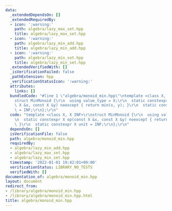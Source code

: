 ```yaml
---
data:
  _extendedDependsOn: []
  _extendedRequiredBy:
  - icon: ':warning:'
    path: algebra/lazy_max_set.hpp
    title: algebra/lazy_max_set.hpp
  - icon: ':warning:'
    path: algebra/lazy_min_add.hpp
    title: algebra/lazy_min_add.hpp
  - icon: ':warning:'
    path: algebra/lazy_min_set.hpp
    title: algebra/lazy_min_set.hpp
  _extendedVerifiedWith: []
  _isVerificationFailed: false
  _pathExtension: hpp
  _verificationStatusIcon: ':warning:'
  attributes:
    links: []
  bundledCode: "#line 1 \"algebra/monoid_min.hpp\"\ntemplate <class X, X INF>\r\n\
    struct MinMonoid {\r\n  using value_type = X;\r\n  static constexpr X op(const\
    \ X &x, const X &y) noexcept { return min(x, y); }\r\n  static constexpr X unit\
    \ = INF;\r\n};\r\n"
  code: "template <class X, X INF>\r\nstruct MinMonoid {\r\n  using value_type = X;\r\
    \n  static constexpr X op(const X &x, const X &y) noexcept { return min(x, y);\
    \ }\r\n  static constexpr X unit = INF;\r\n};\r\n"
  dependsOn: []
  isVerificationFile: false
  path: algebra/monoid_min.hpp
  requiredBy:
  - algebra/lazy_min_add.hpp
  - algebra/lazy_max_set.hpp
  - algebra/lazy_min_set.hpp
  timestamp: '2022-01-01 19:42:01+09:00'
  verificationStatus: LIBRARY_NO_TESTS
  verifiedWith: []
documentation_of: algebra/monoid_min.hpp
layout: document
redirect_from:
- /library/algebra/monoid_min.hpp
- /library/algebra/monoid_min.hpp.html
title: algebra/monoid_min.hpp
---
```

